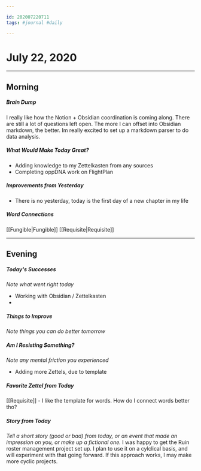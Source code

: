 ```yaml
---

id: 202007220711
tags: #journal #daily

---
```


# July 22, 2020
---
## Morning
##### Brain Dump
I really like how the Notion + Obsidian coordination is coming along. There are still a lot of questions left open. The more I can offset into Obsidian markdown, the better. Im really excited to set up a markdown parser to do data analysis.

##### What Would Make Today Great?
- Adding knowledge to my Zettelkasten from any sources
- Completing oppDNA work on FlightPlan

##### Improvements from Yesterday
- There is no yesterday, today is the first day of a new chapter in my life

##### Word Connections
[[Fungible|Fungible]]
[[Requisite|Requisite]]

---
## Evening
##### Today's Successes
*Note what went right today*
 - Working with Obsidian / Zettelkasten
 - 

##### Things to Improve
*Note things you can do better tomorrow*

##### Am I Resisting Something?
*Note any mental friction you experienced*
 - Adding more Zettels, due to template

##### Favorite Zettel from Today
[[Requisite]] - I like the template for words. How do I connect words better tho?

##### Story from Today
*Tell a short story (good or bad) from today, or an event that made an impression on you, or make up a fictional one.*
I was happy to get the Ruin roster management project set up. I plan to use it on a cylclical basis, and will experiment with that going forward. If this approach works, I may make more cyclic projects.
